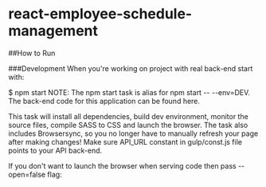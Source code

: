# react-employee-schedule-management

##How to Run

###Development When you're working on project with real back-end start with:

$ npm start 
NOTE: The npm start task is alias for npm start -- --env=DEV. The back-end code for this application can be found here.

This task will install all dependencies, build dev environment, monitor the source files, compile SASS to CSS and launch the browser. The task also includes Browsersync, so you no longer have to manually refresh your page after making changes! Make sure API_URL constant in gulp/const.js file points to your API back-end.

If you don't want to launch the browser when serving code then pass --open=false flag:
